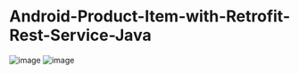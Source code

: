 # Android-Product-Item-with-Retrofit-Rest-Service-Java
![image](https://user-images.githubusercontent.com/64083148/157992361-29844e32-571b-4e8c-8adb-26594c4c2dee.png)
![image](https://user-images.githubusercontent.com/64083148/157992459-34796a68-6223-481d-a5e8-f2b2fa3b6c98.png)

